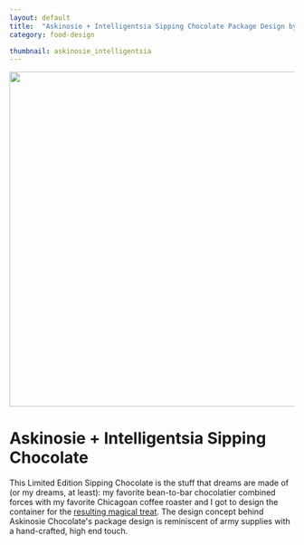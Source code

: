 ```yaml
---
layout: default
title:  "Askinosie + Intelligentsia Sipping Chocolate Package Design by"
category: food-design

thumbnail: askinosie_intelligentsia
---
```


<img src="{{ site.baseurl}}/images/askinosie_intelligentsia_02.jpg" width="790" height="592">

# Askinosie + Intelligentsia Sipping Chocolate

This Limited Edition Sipping Chocolate is the stuff that dreams are made of (or my dreams, at least): my favorite bean-to-bar chocolatier combined forces with my favorite Chicagoan coffee roaster and I got to design the container for the [resulting magical treat](http://www.askinosie.com/p-175-limited-edition-sipping-chocolate-intelligentsia-coffee.aspx). The design concept behind Askinosie Chocolate's package design is reminiscent of army supplies with a hand-crafted, high end touch.

